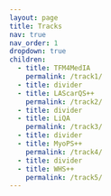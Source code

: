 ```yaml
---
layout: page
title: Tracks
nav: true
nav_order: 1
dropdown: true
children:
  - title: TFM4MedIA
    permalink: /track1/
  - title: divider
  - title: LAScarQS++
    permalink: /track2/
  - title: divider
  - title: LiQA
    permalink: /track3/
  - title: divider
  - title: MyoPS++
    permalink: /track4/
  - title: divider
  - title: WHS++
    permalink: /track5/
---
```


